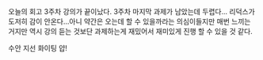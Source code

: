 오늘의 회고 3주차 강의가 끝이났다. 3주차 마지막 과제가 남았는데 두렵다...
리덕스가 도저히 감이 안온다...아니 약간은 오는데 할 수 있을까라는 의심이들지만 매번 느끼는 거지만
역시 강의 듣는 것보단 과제하는게 재밌어서 재미있게 진행 할 수 있을 것 같다.

수안 지선 화이팅 얍!
